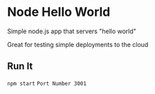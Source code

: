 # Node Hello World

Simple node.js app that servers "hello world"

Great for testing simple deployments to the cloud

## Run It

`npm start`
`Port Number 3001`
